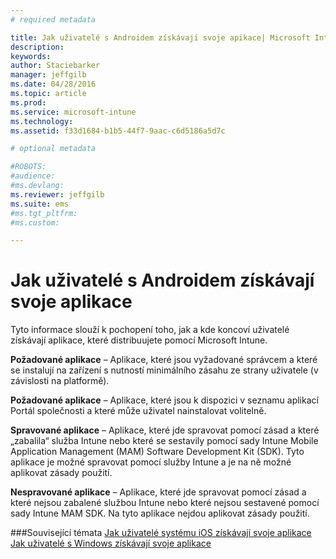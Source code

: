 ```yaml
---
# required metadata

title: Jak uživatelé s Androidem získávají svoje apikace| Microsoft Intune
description:
keywords:
author: Staciebarker
manager: jeffgilb
ms.date: 04/28/2016
ms.topic: article
ms.prod:
ms.service: microsoft-intune
ms.technology:
ms.assetid: f33d1684-b1b5-44f7-9aac-c6d5186a5d7c

# optional metadata

#ROBOTS:
#audience:
#ms.devlang:
ms.reviewer: jeffgilb
ms.suite: ems
#ms.tgt_pltfrm:
#ms.custom:

---
```



# Jak uživatelé s Androidem získávají svoje aplikace
Tyto informace slouží k pochopení toho, jak a kde koncoví uživatelé získávají aplikace, které distribuujete pomocí Microsoft Intune. 

**Požadované aplikace** – Aplikace, které jsou vyžadované správcem a které se instalují na zařízení s nutností minimálního zásahu ze strany uživatele (v závislosti na platformě).

**Požadované aplikace** – Aplikace, které jsou k dispozici v seznamu aplikací Portál společnosti a které může uživatel nainstalovat volitelně.

**Spravované aplikace** – Aplikace, které jde spravovat pomocí zásad a které „zabalila“ služba Intune nebo které se sestavily pomocí sady Intune Mobile Application Management (MAM) Software Development Kit (SDK). Tyto aplikace je možné spravovat pomocí služby Intune a je na ně možné aplikovat zásady použití.

**Nespravované aplikace** – Aplikace, které jde spravovat pomocí zásad a které nejsou zabalené službou Intune nebo které nejsou sestavené pomocí sady Intune MAM SDK. Na tyto aplikace nejdou aplikovat zásady použití.

###Související témata
[Jak uživatelé systému iOS získávají svoje aplikace](how-your-ios-users-get-their-apps.md)</br>
[Jak uživatelé s Windows získávají svoje aplikace](how-your-windows-users-get-their-apps.md)

<!--HONumber=May16_HO1-->


